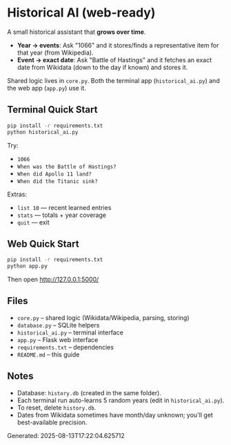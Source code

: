 # Historical AI (web-ready)

A small historical assistant that **grows over time**.

- **Year → events**: Ask "1066" and it stores/finds a representative item for that year (from Wikipedia).
- **Event → exact date**: Ask "Battle of Hastings" and it fetches an exact date from Wikidata (down to the day if known) and stores it.

Shared logic lives in `core.py`. Both the terminal app (`historical_ai.py`) and the web app (`app.py`) use it.

## Terminal Quick Start
```bash
pip install -r requirements.txt
python historical_ai.py
```
Try:
- `1066`
- `When was the Battle of Hastings?`
- `When did Apollo 11 land?`
- `When did the Titanic sink?`

Extras:
- `list 10` — recent learned entries
- `stats` — totals + year coverage
- `quit` — exit

## Web Quick Start
```bash
pip install -r requirements.txt
python app.py
```
Then open http://127.0.0.1:5000/

## Files
- `core.py` – shared logic (Wikidata/Wikipedia, parsing, storing)
- `database.py` – SQLite helpers
- `historical_ai.py` – terminal interface
- `app.py` – Flask web interface
- `requirements.txt` – dependencies
- `README.md` – this guide

## Notes
- Database: `history.db` (created in the same folder).
- Each terminal run auto-learns 5 random years (edit in `historical_ai.py`).
- To reset, delete `history.db`.
- Dates from Wikidata sometimes have month/day unknown; you'll get best-available precision.

Generated: 2025-08-13T17:22:04.625712
